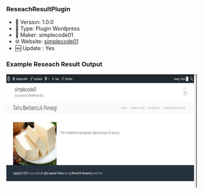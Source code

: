 ### ReseachResultPlugin
- 🔨 Version: 1.0.0
- 📜 Type: Plugin Wordpress
- 👷 Maker: simplecode01
- 🌐 Website: [simplecode01](https://simplecode01.wordpress.com)
- 🆕 Update : Yes

### Example Reseach Result Output
<img src='https://github.com/simplecode01/MyFile/blob/main/image_2021-02-14_191315.png' height='300'>
